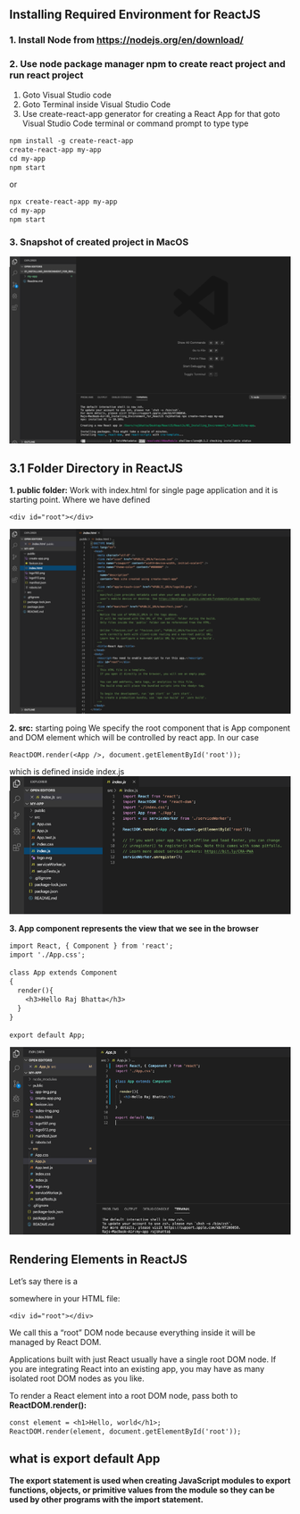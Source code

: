 ## Installing Required Environment for ReactJS ##

### 1. Install Node from https://nodejs.org/en/download/ ###

### 2. Use node package manager npm to create react project and run react project ###

1. Goto Visual Studio code
2. Goto Terminal inside Visual Studio Code
3. Use create-react-app generator for creating a React App for that goto Visual Studio Code terminal or command prompt to type type
```
npm install -g create-react-app
create-react-app my-app
cd my-app
npm start
```
or 
```
npx create-react-app my-app
cd my-app
npm start
```

### 3. Snapshot of created project in MacOS ###
<img src="my-app/public/create-app.png"/>

## 3.1 Folder Directory in ReactJS ##
**1. public folder:** Work with index.html for single page application and it is starting point. Where we have defined 
```
<div id="root"></div> 
```
<img src="my-app/public/index-img.png"/>

**2. src:** starting poing 
We specify the root component  that is App component and DOM element which will be controlled by react app. In our case
```
ReactDOM.render(<App />, document.getElementById('root'));
```
which is defined inside index.js
<img src="my-app/public/app-img.png"/>

**3. App component represents the view that we see in the browser** 
```
import React, { Component } from 'react';
import './App.css';

class App extends Component
{
  render(){
    <h3>Hello Raj Bhatta</h3>
  }
}

export default App;
```
<img src="my-app/public/main-js.png"/>

## Rendering Elements in ReactJS ##
Let’s say there is a <div> somewhere in your HTML file:
 ```
<div id="root"></div>
```
We call this a “root” DOM node because everything inside it will be managed by React DOM.
  
Applications built with just React usually have a single root DOM node. If you are integrating React into an existing app, you may have as many isolated root DOM nodes as you like.

To render a React element into a root DOM node, pass both to **ReactDOM.render():**
```
const element = <h1>Hello, world</h1>;
ReactDOM.render(element, document.getElementById('root'));
```
## what is export default App ##
**The export statement is used when creating JavaScript modules to export functions, objects, or primitive values from the module so they can be used by other programs with the import statement.**
